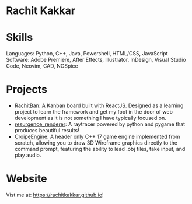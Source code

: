 # Rachit Kakkar
# Skills 
Languages: Python, C++, Java, Powershell, HTML/CSS, JavaScript \
Software: Adobe Premiere, After Effects, Illustrator, InDesign, Visual Studio Code, Neovim, CAD, NGSpice

# Projects
- [RachitBan](https://github.com/rachitkakkar/RachitBan): A Kanban board built with ReactJS. Designed as a learning project to learn the framework and get my foot in the door of web development as it is not something I have typically focused on.
- [resurgence_renderer](https://github.com/rachitkakkar/resurgence_renderer): A raytracer powered by python and pygame that produces beautiful results!
- [CroipeEngine](https://github.com/Croipe/CroipeEngine): A header only C++ 17 game engine implemented from scratch, allowing you to draw 3D Wireframe graphics directly to the command prompt, featuring the ability to lead .obj files, take input, and play audio.

# Website
Vist me at: https://rachitkakkar.github.io!
